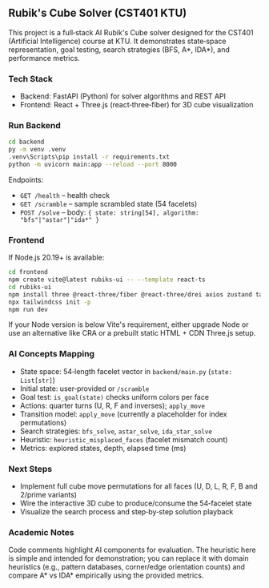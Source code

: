 ## Rubik's Cube Solver (CST401 KTU)

This project is a full‑stack AI Rubik's Cube solver designed for the CST401 (Artificial Intelligence) course at KTU. It demonstrates state‑space representation, goal testing, search strategies (BFS, A*, IDA*), and performance metrics.

### Tech Stack
- Backend: FastAPI (Python) for solver algorithms and REST API
- Frontend: React + Three.js (react‑three‑fiber) for 3D cube visualization

### Run Backend
```bash
cd backend
py -m venv .venv
.venv\Scripts\pip install -r requirements.txt
python -m uvicorn main:app --reload --port 8000
```

Endpoints:
- `GET /health` – health check
- `GET /scramble` – sample scrambled state (54 facelets)
- `POST /solve` – body: `{ state: string[54], algorithm: "bfs"|"astar"|"ida*" }`

### Frontend
If Node.js 20.19+ is available:
```bash
cd frontend
npm create vite@latest rubiks-ui -- --template react-ts
cd rubiks-ui
npm install three @react-three/fiber @react-three/drei axios zustand tailwindcss postcss autoprefixer
npx tailwindcss init -p
npm run dev
```

If your Node version is below Vite's requirement, either upgrade Node or use an alternative like CRA or a prebuilt static HTML + CDN Three.js setup.

### AI Concepts Mapping
- State space: 54‑length facelet vector in `backend/main.py` (`state: List[str]`)
- Initial state: user‑provided or `/scramble`
- Goal test: `is_goal(state)` checks uniform colors per face
- Actions: quarter turns (U, R, F and inverses); `apply_move`
- Transition model: `apply_move` (currently a placeholder for index permutations)
- Search strategies: `bfs_solve`, `astar_solve`, `ida_star_solve`
- Heuristic: `heuristic_misplaced_faces` (facelet mismatch count)
- Metrics: explored states, depth, elapsed time (ms)

### Next Steps
- Implement full cube move permutations for all faces (U, D, L, R, F, B and 2/prime variants)
- Wire the interactive 3D cube to produce/consume the 54‑facelet state
- Visualize the search process and step‑by‑step solution playback

### Academic Notes
Code comments highlight AI components for evaluation. The heuristic here is simple and intended for demonstration; you can replace it with domain heuristics (e.g., pattern databases, corner/edge orientation counts) and compare A* vs IDA* empirically using the provided metrics.


